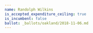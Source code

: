 ```yaml
---
name: Randolph Wilkins
is_accepted_expenditure_ceiling: true
is_incumbent: false
ballot: _ballots/oakland/2018-11-06.md
---
```


